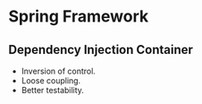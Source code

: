 # Spring Framework

## Dependency Injection Container

* Inversion of control.
* Loose coupling.
* Better testability.

